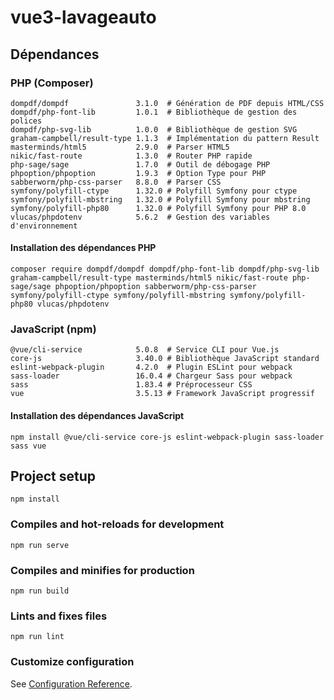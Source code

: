 # vue3-lavageauto

## Dépendances

### PHP (Composer)
```
dompdf/dompdf               3.1.0  # Génération de PDF depuis HTML/CSS
dompdf/php-font-lib         1.0.1  # Bibliothèque de gestion des polices
dompdf/php-svg-lib          1.0.0  # Bibliothèque de gestion SVG
graham-campbell/result-type 1.1.3  # Implémentation du pattern Result
masterminds/html5           2.9.0  # Parser HTML5
nikic/fast-route            1.3.0  # Router PHP rapide
php-sage/sage               1.7.0  # Outil de débogage PHP
phpoption/phpoption         1.9.3  # Option Type pour PHP
sabberworm/php-css-parser   8.8.0  # Parser CSS
symfony/polyfill-ctype      1.32.0 # Polyfill Symfony pour ctype
symfony/polyfill-mbstring   1.32.0 # Polyfill Symfony pour mbstring
symfony/polyfill-php80      1.32.0 # Polyfill Symfony pour PHP 8.0
vlucas/phpdotenv            5.6.2  # Gestion des variables d'environnement
```

#### Installation des dépendances PHP
```
composer require dompdf/dompdf dompdf/php-font-lib dompdf/php-svg-lib graham-campbell/result-type masterminds/html5 nikic/fast-route php-sage/sage phpoption/phpoption sabberworm/php-css-parser symfony/polyfill-ctype symfony/polyfill-mbstring symfony/polyfill-php80 vlucas/phpdotenv
```

### JavaScript (npm)
```
@vue/cli-service            5.0.8  # Service CLI pour Vue.js
core-js                     3.40.0 # Bibliothèque JavaScript standard
eslint-webpack-plugin       4.2.0  # Plugin ESLint pour webpack
sass-loader                 16.0.4 # Chargeur Sass pour webpack
sass                        1.83.4 # Préprocesseur CSS
vue                         3.5.13 # Framework JavaScript progressif
```

#### Installation des dépendances JavaScript
```
npm install @vue/cli-service core-js eslint-webpack-plugin sass-loader sass vue
```

## Project setup
```
npm install
```

### Compiles and hot-reloads for development
```
npm run serve
```

### Compiles and minifies for production
```
npm run build
```

### Lints and fixes files
```
npm run lint
```

### Customize configuration
See [Configuration Reference](https://cli.vuejs.org/config/).
